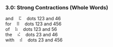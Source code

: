 ### 3.0: Strong Contractions (Whole Words)

and&nbsp;&nbsp;&nbsp;&nbsp;&#x282f;&nbsp;&nbsp;&nbsp;&nbsp;dots 123 and 46  
for&nbsp;&nbsp;&nbsp;&nbsp;&#x283f;&nbsp;&nbsp;&nbsp;&nbsp;dots 123 and 456  
of&nbsp;&nbsp;&nbsp;&nbsp;&#x2837;&nbsp;&nbsp;&nbsp;&nbsp;dots 123 and 56  
the&nbsp;&nbsp;&nbsp;&nbsp;&#x282e;&nbsp;&nbsp;&nbsp;&nbsp;dots 23 and 46  
with&nbsp;&nbsp;&nbsp;&nbsp;&#x283e;&nbsp;&nbsp;&nbsp;&nbsp;dots 23 and 456  
